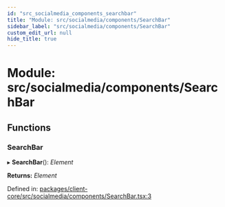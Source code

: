 ```yaml
---
id: "src_socialmedia_components_searchbar"
title: "Module: src/socialmedia/components/SearchBar"
sidebar_label: "src/socialmedia/components/SearchBar"
custom_edit_url: null
hide_title: true
---
```


# Module: src/socialmedia/components/SearchBar

## Functions

### SearchBar

▸ **SearchBar**(): *Element*

**Returns:** *Element*

Defined in: [packages/client-core/src/socialmedia/components/SearchBar.tsx:3](https://github.com/xr3ngine/xr3ngine/blob/673ad6a5f/packages/client-core/src/socialmedia/components/SearchBar.tsx#L3)
